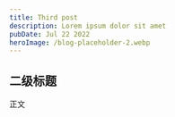 ```yaml
---
title: Third post
description: Lorem ipsum dolor sit amet
pubDate: Jul 22 2022
heroImage: /blog-placeholder-2.webp
---
```


## 二级标题

正文